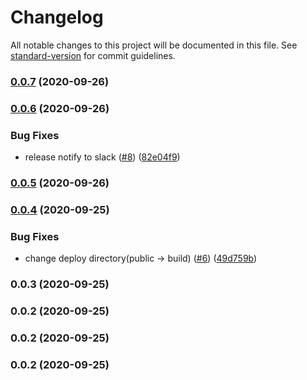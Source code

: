 # Changelog

All notable changes to this project will be documented in this file. See [standard-version](https://github.com/conventional-changelog/standard-version) for commit guidelines.

### [0.0.7](https://github.com/nexters-landlords/deo.checkhaebang.com/compare/v0.0.6...v0.0.7) (2020-09-26)

### [0.0.6](https://github.com/nexters-landlords/deo.checkhaebang.com/compare/v0.0.5...v0.0.6) (2020-09-26)


### Bug Fixes

* release notify to slack ([#8](https://github.com/nexters-landlords/deo.checkhaebang.com/issues/8)) ([82e04f9](https://github.com/nexters-landlords/deo.checkhaebang.com/commit/82e04f9f3ef751f5a13b09f06b2c878926a3f5a9))

### [0.0.5](https://github.com/nexters-landlords/deo.checkhaebang.com/compare/v0.0.4...v0.0.5) (2020-09-26)

### [0.0.4](https://github.com/nexters-landlords/deo.checkhaebang.com/compare/v0.0.3...v0.0.4) (2020-09-25)


### Bug Fixes

* change deploy directory(public -> build) ([#6](https://github.com/nexters-landlords/deo.checkhaebang.com/issues/6)) ([49d759b](https://github.com/nexters-landlords/deo.checkhaebang.com/commit/49d759b7390f924dd49c824d1e9423a4f5765058))

### 0.0.3 (2020-09-25)

### 0.0.2 (2020-09-25)

### 0.0.2 (2020-09-25)

### 0.0.2 (2020-09-25)
